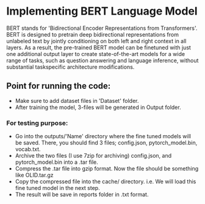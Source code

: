 # Implementing BERT Language Model

BERT stands for 'Bidirectional Encoder Representations from Transformers'. BERT is designed to pretrain deep bidirectional representations 
from unlabeled text by jointly conditioning on both left and right context in all layers. As a result, the pre-trained BERT model can be 
finetuned with just one additional output layer to create state-of-the-art models for a wide range of tasks, such as question answering and
language inference, without substantial taskspecific architecture modifications.

## Point for running the code:
* Make sure to add dataset files in 'Dataset' folder.
* After training the model, 3-files will be generated in Output folder. 
### For testing purpose:
* Go into the outputs/'Name' directory where the fine tuned models will be saved. There, you should find 3 files; config.json, 
  pytorch_model.bin, vocab.txt.
* Archive the two files (I use 7zip for archiving) config.json, and pytorch_model.bin into a .tar file.
* Compress the .tar file into gzip format. Now the file should be something like OLID.tar.gz
* Copy the compressed file into the cache/ directory. i.e. We will load this fine tuned model in the next step.
* The result will be save in reports folder in .txt format.
